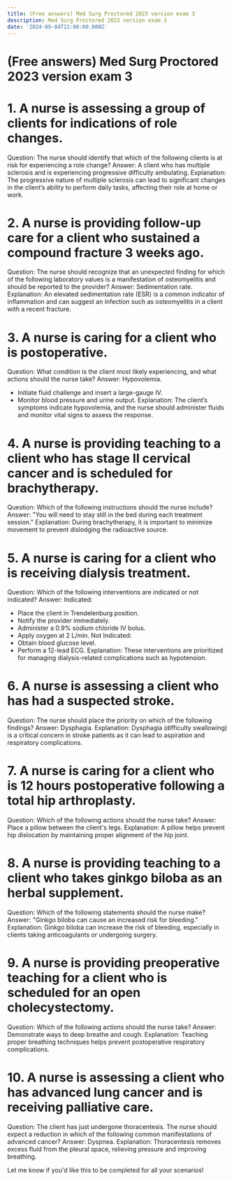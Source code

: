 ```yaml
---
title: (Free answers) Med Surg Proctored 2023 version exam 3
description: Med Surg Proctored 2023 version exam 3
date: '2024-09-04T21:00:00.000Z'
---
```



# (Free answers) Med Surg Proctored 2023 version exam 3

# 1. A nurse is assessing a group of clients for indications of role changes.

Question: The nurse should identify that which of the following clients is at risk for experiencing a role change?
Answer: A client who has multiple sclerosis and is experiencing progressive difficulty ambulating.
Explanation: The progressive nature of multiple sclerosis can lead to significant changes in the client’s ability to perform daily tasks, affecting their role at home or work.

# 2. A nurse is providing follow-up care for a client who sustained a compound fracture 3 weeks ago.

Question: The nurse should recognize that an unexpected finding for which of the following laboratory values is a manifestation of osteomyelitis and should be reported to the provider?
Answer: Sedimentation rate.
Explanation: An elevated sedimentation rate (ESR) is a common indicator of inflammation and can suggest an infection such as osteomyelitis in a client with a recent fracture.

# 3. A nurse is caring for a client who is postoperative.

Question: What condition is the client most likely experiencing, and what actions should the nurse take?
Answer: Hypovolemia.

* Initiate fluid challenge and insert a large-gauge IV.
* Monitor blood pressure and urine output.
  Explanation: The client’s symptoms indicate hypovolemia, and the nurse should administer fluids and monitor vital signs to assess the response.

# 4. A nurse is providing teaching to a client who has stage II cervical cancer and is scheduled for brachytherapy.

Question: Which of the following instructions should the nurse include?
Answer: "You will need to stay still in the bed during each treatment session."
Explanation: During brachytherapy, it is important to minimize movement to prevent dislodging the radioactive source.

# 5. A nurse is caring for a client who is receiving dialysis treatment.

Question: Which of the following interventions are indicated or not indicated?
Answer:
Indicated:

* Place the client in Trendelenburg position.
* Notify the provider immediately.
* Administer a 0.9% sodium chloride IV bolus.
* Apply oxygen at 2 L/min.
  Not Indicated:
* Obtain blood glucose level.
* Perform a 12-lead ECG.
  Explanation: These interventions are prioritized for managing dialysis-related complications such as hypotension.

# 6. A nurse is assessing a client who has had a suspected stroke.

Question: The nurse should place the priority on which of the following findings?
Answer: Dysphagia.
Explanation: Dysphagia (difficulty swallowing) is a critical concern in stroke patients as it can lead to aspiration and respiratory complications.

# 7. A nurse is caring for a client who is 12 hours postoperative following a total hip arthroplasty.

Question: Which of the following actions should the nurse take?
Answer: Place a pillow between the client's legs.
Explanation: A pillow helps prevent hip dislocation by maintaining proper alignment of the hip joint.

# 8. A nurse is providing teaching to a client who takes ginkgo biloba as an herbal supplement.

Question: Which of the following statements should the nurse make?
Answer: "Ginkgo biloba can cause an increased risk for bleeding."
Explanation: Ginkgo biloba can increase the risk of bleeding, especially in clients taking anticoagulants or undergoing surgery.

# 9. A nurse is providing preoperative teaching for a client who is scheduled for an open cholecystectomy.

Question: Which of the following actions should the nurse take?
Answer: Demonstrate ways to deep breathe and cough.
Explanation: Teaching proper breathing techniques helps prevent postoperative respiratory complications.

# 10. A nurse is assessing a client who has advanced lung cancer and is receiving palliative care.

Question: The client has just undergone thoracentesis. The nurse should expect a reduction in which of the following common manifestations of advanced cancer?
Answer: Dyspnea.
Explanation: Thoracentesis removes excess fluid from the pleural space, relieving pressure and improving breathing.

Let me know if you'd like this to be completed for all your scenarios!
